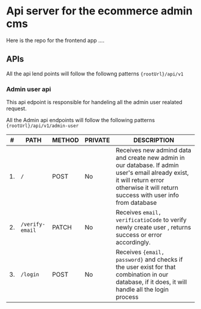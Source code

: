 # Api server for the ecommerce admin cms

Here is the repo for the frontend app ....

## APIs

All the api lend points will follow the followng patterns `{rootUrl}/api/v1`

### Admin user api

This api edpoint is responsible for handeling all the admin user realated request.

All the Admin api endpoints will follow the following patterns `{rootUrl}/api/v1/admin-user`

| #   | PATH            | METHOD | PRIVATE | DESCRIPTION                                                                                                                                                                            |
| --- | --------------- | ------ | ------- | -------------------------------------------------------------------------------------------------------------------------------------------------------------------------------------- |
| 1.  | `/`             | POST   | No      | Receives new admind data and create new admin in our database. If admin user's email already exist, it will return error otherwise it will return success with user info from database |
| 2.  | `/verify-email` | PATCH  | No      | Receives `email, verificatioCode` to verify newly create user , returns success or error accordingly.                                                                                  |
| 3.  | `/login`        | POST   | No      | Receives `{email, password}` and checks if the user exist for that combination in our database, if it does, it will handle all the login process                                       |
